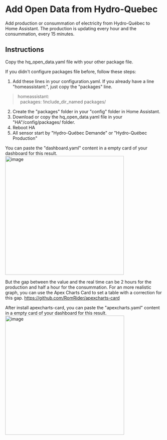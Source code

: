 # Add Open Data from Hydro-Quebec

Add production or consummation of electricity from Hydro-Québec to Home Assistant.
The production is updating every hour and the consummation, every 15 minutes.

## Instructions

Copy the hq_open_data.yaml file with your other package file.

If you didn't configure packages file before, follow these steps:

1. Add these lines in your configuration.yaml. If you already have a line "homeassistant:", just copy the "packages" line.

> homeassistant: <BR>
> &nbsp;&nbsp;packages: !include_dir_named packages/
  
2. Create the "packages" folder in your "config" folder in Home Assistant.    
2. Download or copy the hq_open_data.yaml file in your "HA"/config/packages/ folder.
3. Reboot HA
4. All sensor start by "Hydro-Québec Demande" or "Hydro-Québec Production"
  
You can paste the "dashboard.yaml" content in a empty card of your dashboard for this result.
<img width="378" alt="image" src="https://user-images.githubusercontent.com/31359825/216863968-79cf5e81-05a3-4c84-aafc-86fcb512c205.png">

But the gap between the value and the real time can be 2 hours for the production and half a hour for the consummation.
For an more realistic graph, you can use the Apex Charts Card to set a table with a correction for this gap.
https://github.com/RomRider/apexcharts-card

After install apexcharts-card, you can paste the "apexcharts.yaml" content in a empty card of your dashboard for this result.
<img width="379" alt="image" src="https://user-images.githubusercontent.com/31359825/216863948-a3030e72-83e4-4832-97f8-f6372e48e57e.png">


